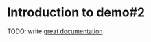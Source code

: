 # Introduction to demo#2

TODO: write [great documentation](http://jacobian.org/writing/what-to-write/)
